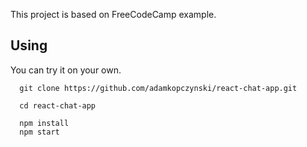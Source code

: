 This project is based on FreeCodeCamp example.

## Using

  You can try it on your own.

  ```shell
    git clone https://github.com/adamkopczynski/react-chat-app.git

    cd react-chat-app

    npm install
    npm start
  ```
